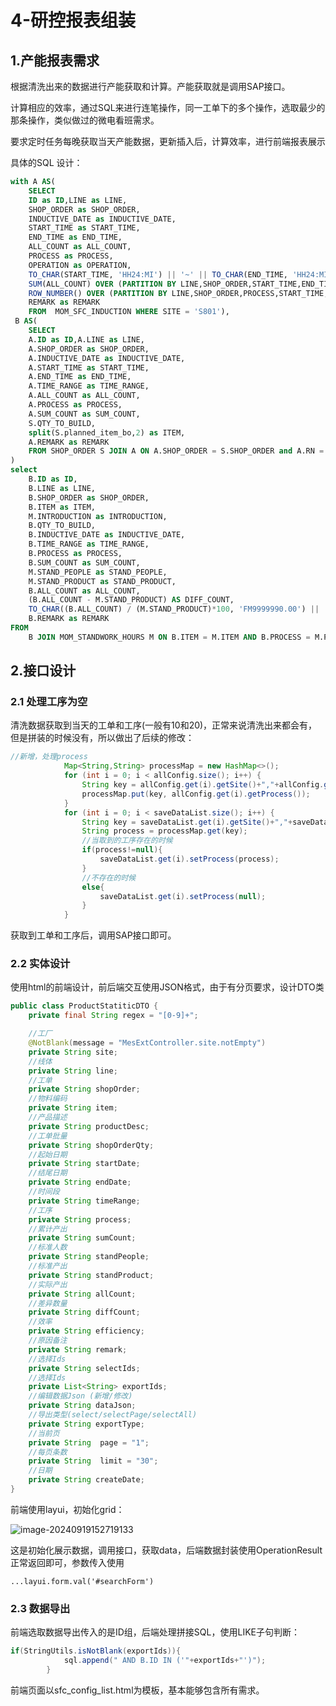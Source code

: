 # 4-研控报表组装
## 1.产能报表需求

根据清洗出来的数据进行产能获取和计算。产能获取就是调用SAP接口。

计算相应的效率，通过SQL来进行连笔操作，同一工单下的多个操作，选取最少的那条操作，类似做过的微电看班需求。

要求定时任务每晚获取当天产能数据，更新插入后，计算效率，进行前端报表展示

具体的SQL 设计：

```SQL 
with A AS(
    SELECT
	ID as ID,LINE as LINE,
	SHOP_ORDER as SHOP_ORDER,
	INDUCTIVE_DATE as INDUCTIVE_DATE,
	START_TIME as START_TIME,
	END_TIME as END_TIME,
	ALL_COUNT as ALL_COUNT,
	PROCESS as PROCESS,
	OPERATION as OPERATION,
    TO_CHAR(START_TIME, 'HH24:MI') || '~' || TO_CHAR(END_TIME, 'HH24:MI') AS TIME_RANGE,
	SUM(ALL_COUNT) OVER (PARTITION BY LINE,SHOP_ORDER,START_TIME,END_TIME,INDUCTIVE_DATE) AS SUM_COUNT,
	ROW_NUMBER() OVER (PARTITION BY LINE,SHOP_ORDER,PROCESS,START_TIME,END_TIME ORDER BY ALL_COUNT ASC) AS RN,
	REMARK as REMARK
    FROM  MOM_SFC_INDUCTION WHERE SITE = 'S801'),
 B AS(
    SELECT
	A.ID as ID,A.LINE as LINE,
	A.SHOP_ORDER as SHOP_ORDER,
	A.INDUCTIVE_DATE as INDUCTIVE_DATE,
	A.START_TIME as START_TIME,
	A.END_TIME as END_TIME,
	A.TIME_RANGE as TIME_RANGE,
	A.ALL_COUNT as ALL_COUNT,
	A.PROCESS as PROCESS,
	A.SUM_COUNT as SUM_COUNT,
	S.QTY_TO_BUILD,
	split(S.planned_item_bo,2) as ITEM,
	A.REMARK as REMARK
	FROM SHOP_ORDER S JOIN A ON A.SHOP_ORDER = S.SHOP_ORDER and A.RN = 1
)
select
	B.ID as ID,    
	B.LINE as LINE,
	B.SHOP_ORDER as SHOP_ORDER,
	B.ITEM as ITEM,
	M.INTRODUCTION as INTRODUCTION,
	B.QTY_TO_BUILD,
	B.INDUCTIVE_DATE as INDUCTIVE_DATE,
	B.TIME_RANGE as TIME_RANGE,
	B.PROCESS as PROCESS,
	B.SUM_COUNT as SUM_COUNT,
	M.STAND_PEOPLE as STAND_PEOPLE,
	M.STAND_PRODUCT as STAND_PRODUCT,
	B.ALL_COUNT as ALL_COUNT,
	(B.ALL_COUNT - M.STAND_PRODUCT) AS DIFF_COUNT,
	TO_CHAR((B.ALL_COUNT) / (M.STAND_PRODUCT)*100, 'FM9999990.00') || '%' AS EFFICIENCY,
	B.REMARK as REMARK
FROM
    B JOIN MOM_STANDWORK_HOURS M ON B.ITEM = M.ITEM AND B.PROCESS = M.PROCESS ORDER BY INDUCTIVE_DATE,START_TIME 
```

## 2.接口设计

### 2.1 处理工序为空

清洗数据获取到当天的工单和工序(一般有10和20)，正常来说清洗出来都会有，但是拼装的时候没有，所以做出了后续的修改：

```java
//新增，处理process
            Map<String,String> processMap = new HashMap<>();
            for (int i = 0; i < allConfig.size(); i++) {
                String key = allConfig.get(i).getSite()+","+allConfig.get(i).getLine()+","+allConfig.get(i).getOperation();
                processMap.put(key, allConfig.get(i).getProcess());
            }
            for (int i = 0; i < saveDataList.size(); i++) {
                String key = saveDataList.get(i).getSite()+","+saveDataList.get(i).getLine()+","+saveDataList.get(i).getOperation();
                String process = processMap.get(key);
                //当取到的工序存在的时候
                if(process!=null){
                    saveDataList.get(i).setProcess(process);
                }
                //不存在的时候
                else{
                    saveDataList.get(i).setProcess(null);
                }
            }
```

获取到工单和工序后，调用SAP接口即可。

### 2.2 实体设计

使用html的前端设计，前后端交互使用JSON格式，由于有分页要求，设计DTO类

```java
public class ProductStatiticDTO {
    private final String regex = "[0-9]+";

    //工厂
    @NotBlank(message = "MesExtController.site.notEmpty")
    private String site;
    //线体
    private String line;
    //工单
    private String shopOrder;
    //物料编码
    private String item;
    //产品描述
    private String productDesc;
    //工单批量
    private String shopOrderQty;
    //起始日期
    private String startDate;
    //结尾日期
    private String endDate;
    //时间段
    private String timeRange;
    //工序
    private String process;
    //累计产出
    private String sumCount;
    //标准人数
    private String standPeople;
    //标准产出
    private String standProduct;
    //实际产出
    private String allCount;
    //差异数量
    private String diffCount;
    //效率
    private String efficiency;
    //原因备注
    private String remark;
    //选择Ids
    private String selectIds;
    //选择Ids
    private List<String> exportIds;
    //编辑数据Json (新增/修改)
    private String dataJson;
    //导出类型(select/selectPage/selectAll)
    private String exportType;
    //当前页
    private String  page = "1";
    //每页条数
    private String  limit = "30";
    //日期
    private String createDate;
}
```

前端使用layui，初始化grid：

![image-20240919152719133](D:\Rachel\Doc\5.研控产能报表\8-30-研控产能报表\image-20240919152719133-1726730842021-1.png)

这是初始化展示数据，调用接口，获取data，后端数据封装使用OperationResult正常返回即可，参数传入使用

```
...layui.form.val('#searchForm')
```

### 2.3 数据导出

前端选取数据导出传入的是ID组，后端处理拼接SQL，使用LIKE子句判断：

```java
if(StringUtils.isNotBlank(exportIds)){
            sql.append(" AND B.ID IN ('"+exportIds+"')");
        }
```

前端页面以sfc_config_list.html为模板，基本能够包含所有需求。

